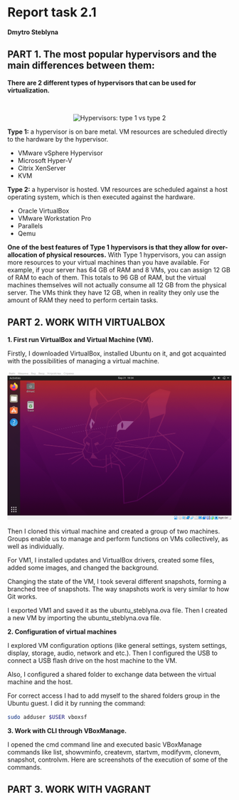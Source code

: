 # Report task 2.1

**Dmytro Steblyna**

## PART 1. The most popular hypervisors and the main differences between them:

**There are 2 different types of hypervisors that can be used for virtualization.**  

 
<br />
<p align="center">
  <img src="https://networklessons.com/wp-content/uploads/2018/12/hypervisor-type-1-type-2.png" alt="Hypervisors: type 1 vs type 2" width="550"/>
</p>


**Type 1:** a hypervisor is on bare metal. VM resources are scheduled directly to the hardware by the hypervisor. 

- VMware vSphere Hypervisor
- Microsoft Hyper-V
- Citrix XenServer
- KVM

**Type 2:** a hypervisor is hosted. VM resources are scheduled against a host operating system, which is then executed against the hardware.

- Oracle VirtualBox
- VMware Workstation Pro
- Parallels
- Qemu

**One of the best features of Type 1 hypervisors is that they allow for over-allocation of physical resources.**
With Type 1 hypervisors, you can assign more resources to your virtual machines than you have available. For example, if your server has 64 GB of RAM and 8 VMs, you can assign 12 GB of RAM to each of them. This totals to 96 GB of RAM, but the virtual machines themselves will not actually consume all 12 GB from the physical server. The VMs think they have 12 GB, when in reality they only use the amount of RAM they need to perform certain tasks.


## PART 2. WORK WITH VIRTUALBOX

**1. First run VirtualBox and Virtual Machine (VM).** 

Firstly, I downloaded VirtualBox, installed Ubuntu on it, and got acquainted with the possibilities of managing a virtual machine.
<p align="center">
  <img src="screenshots/1.png" alt="Hypervisors: type 1 vs type 2" width="550"/>
</p>

Then I cloned this virtual machine and created a group of two machines. Groups enable us to manage and perform functions on VMs collectively, as well as individually.

For VM1, I installed updates and VirtualBox drivers, created some files, added some images, and changed the background. 

Changing the state of the VM, I took several different snapshots, forming a branched tree of snapshots. The way snapshots work is very similar to how Git works.

I exported VM1 and saved it as the ubuntu_steblyna.ova file. Then I created a new VM by importing the ubuntu_steblyna.ova file.

**2. Configuration of virtual machines** 

I explored VM configuration options (like general settings, system settings, display, storage, audio, network and etc.).
Then I configured the USB to connect a USB flash drive on the host machine to the VM.

Also, I configured a shared folder to exchange data between the virtual machine and the host.  

For correct access I had to add myself to the shared folders group in the Ubuntu guest. I did it by running the command:
```sh
sudo adduser $USER vboxsf
```

**3. Work with CLI through VBoxManage.** 

I opened the cmd command line and executed basic VBoxManage commands like list, showvminfo, createvm, startvm, modifyvm, clonevm, snapshot, controlvm. Here are screenshots of the execution of some of the commands.


## PART 3. WORK WITH VAGRANT
